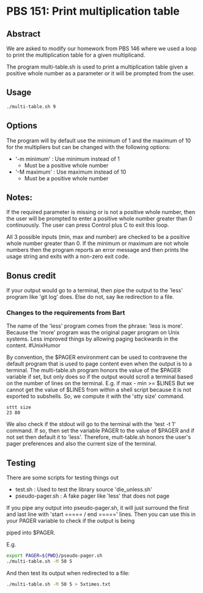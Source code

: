 # PBS 151: Print multiplication table

## Abstract

We are asked to modify our homework from PBS 146 where we used a loop to print
the multiplication table for a given multiplicand.

The program multi-table.sh
 is used to print a multiplication table given a positive whole number as a 
parameter or it will be prompted from the user.

## Usage

```bash
./multi-table.sh 9
```

## Options

The program will by default use the minimum of 1 and the maximum of 10 for the multipliers
but can be changed with the following options:

- '-m minimum' : Use minimum instead of 1
  * Must be a positive whole number
- '-M maximum' : Use maximum instead of 10
  * Must be a positive whole number



## Notes:

If the required parameter is missing or is not a positive whole number,
then the user will be prompted to enter a positive whole number greater than 0
continuously. The user can press Control plus C to exit this loop.

All 3 possible inputs (min, max and number) are checked to be a positive
whole number greater than 0. If the minimum or maximum are not whole numbers 
then the program reports an error message and then prints the usage string
and exits with a non-zero exit code.

## Bonus credit

If your output would go to a terminal, then pipe the output to the 'less' program
like 'git log' does. Else do not, say lke redirection to a file.


### Changes to the requirements from Bart

The name of the 'less' program comes from the phrase: 'less is more'. Because the
'more' program was the original pager program on Unix systems. Less improved
things by allowing paging backwards in the content. #UnixHumor

By convention, the $PAGER environment can be used to contravene the default
program  that is used to page content even when the output is to a terminal.
The multi-table.sh program honors the value of the $PAGER variable if set,
but only does so if the output would scroll a terminal based on the number
of lines on the terminal. E.g. if max - min >=  $LINES
But we cannot get the value of $LINES from within a shell script because it is
not exported to subshells. So, we compute it with the 'stty size' command.

```bbash
sttt size
23 80
```


We also check if the stdout will go to the terminal
 with the 'test -t 1' command.
If so, then set the variable PAGER to the value of $PAGER and if not set
then default it to 'less'. Therefore, mult-table.sh honors the user's pager
preferences and also the current size of the terminal.

## Testing

There are some scripts for testing things out


- test.sh : Used to test the library source 'die_unless.sh'
- pseudo-pager.sh : A fake pager like 'less' that does not page

If you pipe any output into pseudo-pager.sh, it will just surround the first
and last line with 'start ===== / end =====' lines.
Then you can use this in your PAGER variable to check if the output is being

 

piped into $PAGER.

E.g.

```bash
export PAGER=${PWD}/pseudo-pager.sh
./multi-table.sh -M 50 5
```

And then test its output when redirected to a file:

```bash
./multi-table.sh -M 50 5 > 5xtimes.txt
```
